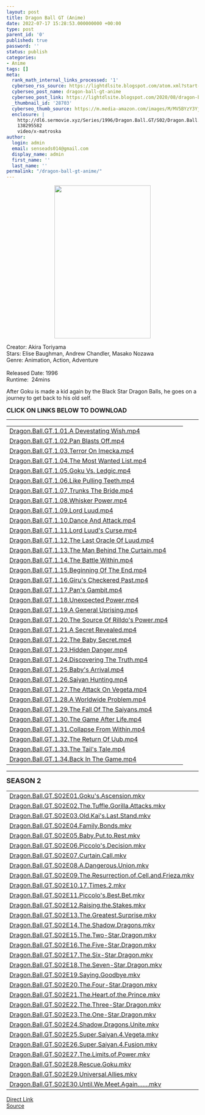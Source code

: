 ```yaml
---
layout: post
title: Dragon Ball GT (Anime)
date: 2022-07-17 15:28:53.000000000 +00:00
type: post
parent_id: '0'
published: true
password: ''
status: publish
categories:
- Anime
tags: []
meta:
  rank_math_internal_links_processed: '1'
  cyberseo_rss_source: https://lightdlsite.blogspot.com/atom.xml?start-index=1
  cyberseo_post_name: dragon-ball-gt-anime
  cyberseo_post_link: https://lightdlsite.blogspot.com/2020/08/dragon-ball-gt-anime.html
  _thumbnail_id: '28703'
  cyberseo_thumb_source: https://m.media-amazon.com/images/M/MV5BYzY3YjhiYTMtNDQ4OS00ZGI0LWE0ODQtOGM1N2M5OTQyNjk1XkEyXkFqcGdeQXVyMjc2Nzg5OTQ@._V1_.jpg
  enclosure: |
    http://dl6.sermovie.xyz/Series/1996/Dragon.Ball.GT/S02/Dragon.Ball.GT.S02E30.Until.We.Meet.Again.......Sermovie.mkv
    138295582
    video/x-matroska
author:
  login: admin
  email: senseads014@gmail.com
  display_name: admin
  first_name: ''
  last_name: ''
permalink: "/dragon-ball-gt-anime/"
---
```

<div class="separator" style="clear: both;text-align: center">
<a href="https://m.media-amazon.com/images/M/MV5BYzY3YjhiYTMtNDQ4OS00ZGI0LWE0ODQtOGM1N2M5OTQyNjk1XkEyXkFqcGdeQXVyMjc2Nzg5OTQ@._V1_.jpg" style="margin-left: 1em;margin-right: 1em"><img border="0" data-original-height="789" data-original-width="500" height="400" src="{{ site.baseurl }}/assets/2022/07/MV5BYzY3YjhiYTMtNDQ4OS00ZGI0LWE0ODQtOGM1N2M5OTQyNjk1XkEyXkFqcGdeQXVyMjc2Nzg5OTQ@._V1_.jpg" width="252" /></a></div>
<p>
Creator: Akira Toriyama<br />
Stars: Elise Baughman, Andrew Chandler, Masako Nozawa<br />
Genre: Animation, Action, Adventure<br />
<br />
Released Date: 1996<br />
Runtime:&nbsp; 24mins
<p>After Goku is made a kid again by the Black Star Dragon Balls, he goes on a journey to get back to his old self.</p>
<p><span style="font-size: 16px"><b>CLICK ON LINKS BELOW TO DOWNLOAD</b></span><br />
</p>
<hr />
<table id="list">
<tbody>
<tr>
<td class="link"><a href="http://dl6.sermovie.xyz/Series/1996/Dragon.Ball.GT/Dragon.Ball.GT.1.01.A%20Devestating%20Wish.Sermovie.mp4" title="Dragon.Ball.GT.1.01.A Devestating Wish.mp4">Dragon.Ball.GT.1.01.A Devestating Wish.mp4</a></td>
<td class="size"></td>
<td class="date"></td>
</tr>
<tr>
<td class="link"><a href="http://dl6.sermovie.xyz/Series/1996/Dragon.Ball.GT/Dragon.Ball.GT.1.02.Pan%20Blasts%20Off.Sermovie.mp4" title="Dragon.Ball.GT.1.02.Pan Blasts Off.mp4">Dragon.Ball.GT.1.02.Pan Blasts Off.mp4</a></td>
<td class="size"></td>
<td class="date"></td>
</tr>
<tr>
<td class="link"><a href="http://dl6.sermovie.xyz/Series/1996/Dragon.Ball.GT/Dragon.Ball.GT.1.03.Terror%20On%20Imecka.Sermovie.mp4" title="Dragon.Ball.GT.1.03.Terror On Imecka.mp4">Dragon.Ball.GT.1.03.Terror On Imecka.mp4</a></td>
<td class="size"></td>
<td class="date"></td>
</tr>
<tr>
<td class="link"><a href="http://dl6.sermovie.xyz/Series/1996/Dragon.Ball.GT/Dragon.Ball.GT.1.04.The%20Most%20Wanted%20List.Sermovie.mp4" title="Dragon.Ball.GT.1.04.The Most Wanted List.mp4">Dragon.Ball.GT.1.04.The Most Wanted List.mp4</a></td>
<td class="size"></td>
<td class="date"></td>
</tr>
<tr>
<td class="link"><a href="http://dl6.sermovie.xyz/Series/1996/Dragon.Ball.GT/Dragon.Ball.GT.1.05.Goku%20Vs.%20Ledgic.Sermovie.mp4" title="Dragon.Ball.GT.1.05.Goku Vs. Ledgic.mp4">Dragon.Ball.GT.1.05.Goku Vs. Ledgic.mp4</a></td>
<td class="size"></td>
<td class="date"></td>
</tr>
<tr>
<td class="link"><a href="http://dl6.sermovie.xyz/Series/1996/Dragon.Ball.GT/Dragon.Ball.GT.1.06.Like%20Pulling%20Teeth.Sermovie.mp4" title="Dragon.Ball.GT.1.06.Like Pulling Teeth.mp4">Dragon.Ball.GT.1.06.Like Pulling Teeth.mp4</a></td>
<td class="size"></td>
<td class="date"></td>
</tr>
<tr>
<td class="link"><a href="http://dl6.sermovie.xyz/Series/1996/Dragon.Ball.GT/Dragon.Ball.GT.1.07.Trunks%20The%20Bride.Sermovie.mp4" title="Dragon.Ball.GT.1.07.Trunks The Bride.mp4">Dragon.Ball.GT.1.07.Trunks The Bride.mp4</a></td>
<td class="size"></td>
<td class="date"></td>
</tr>
<tr>
<td class="link"><a href="http://dl6.sermovie.xyz/Series/1996/Dragon.Ball.GT/Dragon.Ball.GT.1.08.Whisker%20Power.Sermovie.mp4" title="Dragon.Ball.GT.1.08.Whisker Power.mp4">Dragon.Ball.GT.1.08.Whisker Power.mp4</a></td>
<td class="size"></td>
<td class="date"></td>
</tr>
<tr>
<td class="link"><a href="http://dl6.sermovie.xyz/Series/1996/Dragon.Ball.GT/Dragon.Ball.GT.1.09.Lord%20Luud.Sermovie.mp4" title="Dragon.Ball.GT.1.09.Lord Luud.mp4">Dragon.Ball.GT.1.09.Lord Luud.mp4</a></td>
<td class="size"></td>
<td class="date"></td>
</tr>
<tr>
<td class="link"><a href="http://dl6.sermovie.xyz/Series/1996/Dragon.Ball.GT/Dragon.Ball.GT.1.10.Dance%20And%20Attack.Sermovie.mp4" title="Dragon.Ball.GT.1.10.Dance And Attack.mp4">Dragon.Ball.GT.1.10.Dance And Attack.mp4</a></td>
<td class="size"></td>
<td class="date"></td>
</tr>
<tr>
<td class="link"><a href="http://dl6.sermovie.xyz/Series/1996/Dragon.Ball.GT/Dragon.Ball.GT.1.11.Lord%20Luud%27s%20Curse.Sermovie.mp4" title="Dragon.Ball.GT.1.11.Lord Luud's Curse.mp4">Dragon.Ball.GT.1.11.Lord Luud's Curse.mp4</a></td>
<td class="size"></td>
<td class="date"></td>
</tr>
<tr>
<td class="link"><a href="http://dl6.sermovie.xyz/Series/1996/Dragon.Ball.GT/Dragon.Ball.GT.1.12.The%20Last%20Oracle%20Of%20Luud.Sermovie.mp4" title="Dragon.Ball.GT.1.12.The Last Oracle Of Luud.mp4">Dragon.Ball.GT.1.12.The Last Oracle Of Luud.mp4</a></td>
<td class="size"></td>
<td class="date"></td>
</tr>
<tr>
<td class="link"><a href="http://dl6.sermovie.xyz/Series/1996/Dragon.Ball.GT/Dragon.Ball.GT.1.13.The%20Man%20Behind%20The%20Curtain.Sermovie.mp4" title="Dragon.Ball.GT.1.13.The Man Behind The Curtain.mp4">Dragon.Ball.GT.1.13.The Man Behind The Curtain.mp4</a></td>
<td class="size"></td>
<td class="date"></td>
</tr>
<tr>
<td class="link"><a href="http://dl6.sermovie.xyz/Series/1996/Dragon.Ball.GT/Dragon.Ball.GT.1.14.The%20Battle%20Within.Sermovie.mp4" title="Dragon.Ball.GT.1.14.The Battle Within.mp4">Dragon.Ball.GT.1.14.The Battle Within.mp4</a></td>
<td class="size"></td>
<td class="date"></td>
</tr>
<tr>
<td class="link"><a href="http://dl6.sermovie.xyz/Series/1996/Dragon.Ball.GT/Dragon.Ball.GT.1.15.Beginning%20Of%20The%20End.Sermovie.mp4" title="Dragon.Ball.GT.1.15.Beginning Of The End.mp4">Dragon.Ball.GT.1.15.Beginning Of The End.mp4</a></td>
<td class="size"></td>
<td class="date"></td>
</tr>
<tr>
<td class="link"><a href="http://dl6.sermovie.xyz/Series/1996/Dragon.Ball.GT/Dragon.Ball.GT.1.16.Giru%27s%20Checkered%20Past.Sermovie.mp4" title="Dragon.Ball.GT.1.16.Giru's Checkered Past.mp4">Dragon.Ball.GT.1.16.Giru's Checkered Past.mp4</a></td>
<td class="size"></td>
<td class="date"></td>
</tr>
<tr>
<td class="link"><a href="http://dl6.sermovie.xyz/Series/1996/Dragon.Ball.GT/Dragon.Ball.GT.1.17.Pan%27s%20Gambit.Sermovie.mp4" title="Dragon.Ball.GT.1.17.Pan's Gambit.mp4">Dragon.Ball.GT.1.17.Pan's Gambit.mp4</a></td>
<td class="size"></td>
<td class="date"></td>
</tr>
<tr>
<td class="link"><a href="http://dl6.sermovie.xyz/Series/1996/Dragon.Ball.GT/Dragon.Ball.GT.1.18.Unexpected%20Power.Sermovie.mp4" title="Dragon.Ball.GT.1.18.Unexpected Power.mp4">Dragon.Ball.GT.1.18.Unexpected Power.mp4</a></td>
<td class="size"></td>
<td class="date"></td>
</tr>
<tr>
<td class="link"><a href="http://dl6.sermovie.xyz/Series/1996/Dragon.Ball.GT/Dragon.Ball.GT.1.19.A%20General%20Uprising.Sermovie.mp4" title="Dragon.Ball.GT.1.19.A General Uprising.mp4">Dragon.Ball.GT.1.19.A General Uprising.mp4</a></td>
<td class="size"></td>
<td class="date"></td>
</tr>
<tr>
<td class="link"><a href="http://dl6.sermovie.xyz/Series/1996/Dragon.Ball.GT/Dragon.Ball.GT.1.20.The%20Source%20Of%20Rilldo%27s%20Power.Sermovie.mp4" title="Dragon.Ball.GT.1.20.The Source Of Rilldo's Power.mp4">Dragon.Ball.GT.1.20.The Source Of Rilldo's Power.mp4</a></td>
<td class="size"></td>
<td class="date"></td>
</tr>
<tr>
<td class="link"><a href="http://dl6.sermovie.xyz/Series/1996/Dragon.Ball.GT/Dragon.Ball.GT.1.21.A%20Secret%20Revealed.Sermovie.mp4" title="Dragon.Ball.GT.1.21.A Secret Revealed.mp4">Dragon.Ball.GT.1.21.A Secret Revealed.mp4</a></td>
<td class="size"></td>
<td class="date"></td>
</tr>
<tr>
<td class="link"><a href="http://dl6.sermovie.xyz/Series/1996/Dragon.Ball.GT/Dragon.Ball.GT.1.22.The%20Baby%20Secret.Sermovie.mp4" title="Dragon.Ball.GT.1.22.The Baby Secret.mp4">Dragon.Ball.GT.1.22.The Baby Secret.mp4</a></td>
<td class="size"></td>
<td class="date"></td>
</tr>
<tr>
<td class="link"><a href="http://dl6.sermovie.xyz/Series/1996/Dragon.Ball.GT/Dragon.Ball.GT.1.23.Hidden%20Danger.Sermovie.mp4" title="Dragon.Ball.GT.1.23.Hidden Danger.mp4">Dragon.Ball.GT.1.23.Hidden Danger.mp4</a></td>
<td class="size"></td>
<td class="date"></td>
</tr>
<tr>
<td class="link"><a href="http://dl6.sermovie.xyz/Series/1996/Dragon.Ball.GT/Dragon.Ball.GT.1.24.Discovering%20The%20Truth.Sermovie.mp4" title="Dragon.Ball.GT.1.24.Discovering The Truth.mp4">Dragon.Ball.GT.1.24.Discovering The Truth.mp4</a></td>
<td class="size"></td>
<td class="date"></td>
</tr>
<tr>
<td class="link"><a href="http://dl6.sermovie.xyz/Series/1996/Dragon.Ball.GT/Dragon.Ball.GT.1.25.Baby%27s%20Arrival.Sermovie.mp4" title="Dragon.Ball.GT.1.25.Baby's Arrival.mp4">Dragon.Ball.GT.1.25.Baby's Arrival.mp4</a></td>
<td class="size"></td>
<td class="date"></td>
</tr>
<tr>
<td class="link"><a href="http://dl6.sermovie.xyz/Series/1996/Dragon.Ball.GT/Dragon.Ball.GT.1.26.Saiyan%20Hunting.Sermovie.mp4" title="Dragon.Ball.GT.1.26.Saiyan Hunting.mp4">Dragon.Ball.GT.1.26.Saiyan Hunting.mp4</a></td>
<td class="size"></td>
<td class="date"></td>
</tr>
<tr>
<td class="link"><a href="http://dl6.sermovie.xyz/Series/1996/Dragon.Ball.GT/Dragon.Ball.GT.1.27.The%20Attack%20On%20Vegeta.Sermovie.mp4" title="Dragon.Ball.GT.1.27.The Attack On Vegeta.mp4">Dragon.Ball.GT.1.27.The Attack On Vegeta.mp4</a></td>
<td class="size"></td>
<td class="date"></td>
</tr>
<tr>
<td class="link"><a href="http://dl6.sermovie.xyz/Series/1996/Dragon.Ball.GT/Dragon.Ball.GT.1.28.A%20Worldwide%20Problem.Sermovie.mp4" title="Dragon.Ball.GT.1.28.A Worldwide Problem.mp4">Dragon.Ball.GT.1.28.A Worldwide Problem.mp4</a></td>
<td class="size"></td>
<td class="date"></td>
</tr>
<tr>
<td class="link"><a href="http://dl6.sermovie.xyz/Series/1996/Dragon.Ball.GT/Dragon.Ball.GT.1.29.The%20Fall%20Of%20The%20Saiyans.Sermovie.mp4" title="Dragon.Ball.GT.1.29.The Fall Of The Saiyans.mp4">Dragon.Ball.GT.1.29.The Fall Of The Saiyans.mp4</a></td>
<td class="size"></td>
<td class="date"></td>
</tr>
<tr>
<td class="link"><a href="http://dl6.sermovie.xyz/Series/1996/Dragon.Ball.GT/Dragon.Ball.GT.1.30.The%20Game%20After%20Life.Sermovie.mp4" title="Dragon.Ball.GT.1.30.The Game After Life.mp4">Dragon.Ball.GT.1.30.The Game After Life.mp4</a></td>
<td class="size"></td>
<td class="date"></td>
</tr>
<tr>
<td class="link"><a href="http://dl6.sermovie.xyz/Series/1996/Dragon.Ball.GT/Dragon.Ball.GT.1.31.Collapse%20From%20Within.Sermovie.mp4" title="Dragon.Ball.GT.1.31.Collapse From Within.mp4">Dragon.Ball.GT.1.31.Collapse From Within.mp4</a></td>
<td class="size"></td>
<td class="date"></td>
</tr>
<tr>
<td class="link"><a href="http://dl6.sermovie.xyz/Series/1996/Dragon.Ball.GT/Dragon.Ball.GT.1.32.The%20Return%20Of%20Uub.Sermovie.mp4" title="Dragon.Ball.GT.1.32.The Return Of Uub.mp4">Dragon.Ball.GT.1.32.The Return Of Uub.mp4</a></td>
<td class="size"></td>
<td class="date"></td>
</tr>
<tr>
<td class="link"><a href="http://dl6.sermovie.xyz/Series/1996/Dragon.Ball.GT/Dragon.Ball.GT.1.33.The%20Tail%27s%20Tale.Sermovie.mp4" title="Dragon.Ball.GT.1.33.The Tail's Tale.mp4">Dragon.Ball.GT.1.33.The Tail's Tale.mp4</a></td>
<td class="size"></td>
<td class="date"></td>
</tr>
<tr>
<td class="link"><a href="http://dl6.sermovie.xyz/Series/1996/Dragon.Ball.GT/Dragon.Ball.GT.1.34.Back%20In%20The%20Game.Sermovie.mp4" title="Dragon.Ball.GT.1.34.Back In The Game.mp4">Dragon.Ball.GT.1.34.Back In The Game.mp4</a></td>
</tr>
</tbody>
</table>
<hr />
<p>
<b><span style="font-size: large">SEASON 2</span></b></p>
<table id="list">
<tbody>
<tr>
<td class="link"><a href="http://dl6.sermovie.xyz/Series/1996/Dragon.Ball.GT/S02/Dragon.Ball.GT.S02E01.Goku%27s.Ascension.Sermovie.mkv" title="Dragon.Ball.GT.S02E01.Goku's.Ascension.mkv">Dragon.Ball.GT.S02E01.Goku's.Ascension.mkv</a></td>
<td class="size"></td>
<td class="date"></td>
</tr>
<tr>
<td class="link"><a href="http://dl6.sermovie.xyz/Series/1996/Dragon.Ball.GT/S02/Dragon.Ball.GT.S02E02.The.Tuffle.Gorilla.Attacks.Sermovie.mkv" title="Dragon.Ball.GT.S02E02.The.Tuffle.Gorilla.Attacks.mkv">Dragon.Ball.GT.S02E02.The.Tuffle.Gorilla.Attacks.mkv</a></td>
<td class="size"></td>
<td class="date"></td>
</tr>
<tr>
<td class="link"><a href="http://dl6.sermovie.xyz/Series/1996/Dragon.Ball.GT/S02/Dragon.Ball.GT.S02E03.Old.Kai%27s.Last.Stand.Sermovie.mkv" title="Dragon.Ball.GT.S02E03.Old.Kai's.Last.Stand.mkv">Dragon.Ball.GT.S02E03.Old.Kai's.Last.Stand.mkv</a></td>
<td class="size"></td>
<td class="date"></td>
</tr>
<tr>
<td class="link"><a href="http://dl6.sermovie.xyz/Series/1996/Dragon.Ball.GT/S02/Dragon.Ball.GT.S02E04.Family.Bonds.Sermovie.mkv" title="Dragon.Ball.GT.S02E04.Family.Bonds.mkv">Dragon.Ball.GT.S02E04.Family.Bonds.mkv</a></td>
<td class="size"></td>
<td class="date"></td>
</tr>
<tr>
<td class="link"><a href="http://dl6.sermovie.xyz/Series/1996/Dragon.Ball.GT/S02/Dragon.Ball.GT.S02E05.Baby.Put.to.Rest.Sermovie.mkv" title="Dragon.Ball.GT.S02E05.Baby.Put.to.Rest.mkv">Dragon.Ball.GT.S02E05.Baby.Put.to.Rest.mkv</a></td>
<td class="size"></td>
<td class="date"></td>
</tr>
<tr>
<td class="link"><a href="http://dl6.sermovie.xyz/Series/1996/Dragon.Ball.GT/S02/Dragon.Ball.GT.S02E06.Piccolo%27s.Decision.Sermovie.mkv" title="Dragon.Ball.GT.S02E06.Piccolo's.Decision.mkv">Dragon.Ball.GT.S02E06.Piccolo's.Decision.mkv</a></td>
<td class="size"></td>
<td class="date"></td>
</tr>
<tr>
<td class="link"><a href="http://dl6.sermovie.xyz/Series/1996/Dragon.Ball.GT/S02/Dragon.Ball.GT.S02E07.Curtain.Call.Sermovie.mkv" title="Dragon.Ball.GT.S02E07.Curtain.Call.mkv">Dragon.Ball.GT.S02E07.Curtain.Call.mkv</a></td>
<td class="size"></td>
<td class="date"></td>
</tr>
<tr>
<td class="link"><a href="http://dl6.sermovie.xyz/Series/1996/Dragon.Ball.GT/S02/Dragon.Ball.GT.S02E08.A.Dangerous.Union.Sermovie.mkv" title="Dragon.Ball.GT.S02E08.A.Dangerous.Union.mkv">Dragon.Ball.GT.S02E08.A.Dangerous.Union.mkv</a></td>
<td class="size"></td>
<td class="date"></td>
</tr>
<tr>
<td class="link"><a href="http://dl6.sermovie.xyz/Series/1996/Dragon.Ball.GT/S02/Dragon.Ball.GT.S02E09.The.Resurrection.of.Cell.and.Frieza.Sermovie.mkv" title="Dragon.Ball.GT.S02E09.The.Resurrection.of.Cell.and.Frieza.mkv">Dragon.Ball.GT.S02E09.The.Resurrection.of.Cell.and.Frieza.mkv</a></td>
<td class="size"></td>
<td class="date"></td>
</tr>
<tr>
<td class="link"><a href="http://dl6.sermovie.xyz/Series/1996/Dragon.Ball.GT/S02/Dragon.Ball.GT.S02E10.17.Times.2.Sermovie.mkv" title="Dragon.Ball.GT.S02E10.17.Times.2.mkv">Dragon.Ball.GT.S02E10.17.Times.2.mkv</a></td>
<td class="size"></td>
<td class="date"></td>
</tr>
<tr>
<td class="link"><a href="http://dl6.sermovie.xyz/Series/1996/Dragon.Ball.GT/S02/Dragon.Ball.GT.S02E11.Piccolo%27s.Best.Bet.Sermovie.mkv" title="Dragon.Ball.GT.S02E11.Piccolo's.Best.Bet.mkv">Dragon.Ball.GT.S02E11.Piccolo's.Best.Bet.mkv</a></td>
<td class="size"></td>
<td class="date"></td>
</tr>
<tr>
<td class="link"><a href="http://dl6.sermovie.xyz/Series/1996/Dragon.Ball.GT/S02/Dragon.Ball.GT.S02E12.Raising.the.Stakes.Sermovie.mkv" title="Dragon.Ball.GT.S02E12.Raising.the.Stakes.mkv">Dragon.Ball.GT.S02E12.Raising.the.Stakes.mkv</a></td>
<td class="size"></td>
<td class="date"></td>
</tr>
<tr>
<td class="link"><a href="http://dl6.sermovie.xyz/Series/1996/Dragon.Ball.GT/S02/Dragon.Ball.GT.S02E13.The.Greatest.Surprise.Sermovie.mkv" title="Dragon.Ball.GT.S02E13.The.Greatest.Surprise.mkv">Dragon.Ball.GT.S02E13.The.Greatest.Surprise.mkv</a></td>
<td class="size"></td>
<td class="date"></td>
</tr>
<tr>
<td class="link"><a href="http://dl6.sermovie.xyz/Series/1996/Dragon.Ball.GT/S02/Dragon.Ball.GT.S02E14.The.Shadow.Dragons.Sermovie.mkv" title="Dragon.Ball.GT.S02E14.The.Shadow.Dragons.mkv">Dragon.Ball.GT.S02E14.The.Shadow.Dragons.mkv</a></td>
<td class="size"></td>
<td class="date"></td>
</tr>
<tr>
<td class="link"><a href="http://dl6.sermovie.xyz/Series/1996/Dragon.Ball.GT/S02/Dragon.Ball.GT.S02E15.The.Two-Star.Dragon.Sermovie.mkv" title="Dragon.Ball.GT.S02E15.The.Two-Star.Dragon.mkv">Dragon.Ball.GT.S02E15.The.Two-Star.Dragon.mkv</a></td>
<td class="size"></td>
<td class="date"></td>
</tr>
<tr>
<td class="link"><a href="http://dl6.sermovie.xyz/Series/1996/Dragon.Ball.GT/S02/Dragon.Ball.GT.S02E16.The.Five-Star.Dragon.Sermovie.mkv" title="Dragon.Ball.GT.S02E16.The.Five-Star.Dragon.mkv">Dragon.Ball.GT.S02E16.The.Five-Star.Dragon.mkv</a></td>
<td class="size"></td>
<td class="date"></td>
</tr>
<tr>
<td class="link"><a href="http://dl6.sermovie.xyz/Series/1996/Dragon.Ball.GT/S02/Dragon.Ball.GT.S02E17.The.Six-Star.Dragon.Sermovie.mkv" title="Dragon.Ball.GT.S02E17.The.Six-Star.Dragon.mkv">Dragon.Ball.GT.S02E17.The.Six-Star.Dragon.mkv</a></td>
<td class="size"></td>
<td class="date"></td>
</tr>
<tr>
<td class="link"><a href="http://dl6.sermovie.xyz/Series/1996/Dragon.Ball.GT/S02/Dragon.Ball.GT.S02E18.The.Seven-Star.Dragon.Sermovie.mkv" title="Dragon.Ball.GT.S02E18.The.Seven-Star.Dragon.mkv">Dragon.Ball.GT.S02E18.The.Seven-Star.Dragon.mkv</a></td>
<td class="size"></td>
<td class="date"></td>
</tr>
<tr>
<td class="link"><a href="http://dl6.sermovie.xyz/Series/1996/Dragon.Ball.GT/S02/Dragon.Ball.GT.S02E19.Saying.Goodbye.Sermovie.mkv" title="Dragon.Ball.GT.S02E19.Saying.Goodbye.mkv">Dragon.Ball.GT.S02E19.Saying.Goodbye.mkv</a></td>
<td class="size"></td>
<td class="date"></td>
</tr>
<tr>
<td class="link"><a href="http://dl6.sermovie.xyz/Series/1996/Dragon.Ball.GT/S02/Dragon.Ball.GT.S02E20.The.Four-Star.Dragon.Sermovie.mkv" title="Dragon.Ball.GT.S02E20.The.Four-Star.Dragon.mkv">Dragon.Ball.GT.S02E20.The.Four-Star.Dragon.mkv</a></td>
<td class="size"></td>
<td class="date"></td>
</tr>
<tr>
<td class="link"><a href="http://dl6.sermovie.xyz/Series/1996/Dragon.Ball.GT/S02/Dragon.Ball.GT.S02E21.The.Heart.of.the.Prince.Sermovie.mkv" title="Dragon.Ball.GT.S02E21.The.Heart.of.the.Prince.mkv">Dragon.Ball.GT.S02E21.The.Heart.of.the.Prince.mkv</a></td>
<td class="size"></td>
<td class="date"></td>
</tr>
<tr>
<td class="link"><a href="http://dl6.sermovie.xyz/Series/1996/Dragon.Ball.GT/S02/Dragon.Ball.GT.S02E22.The.Three-Star.Dragon.Sermovie.mkv" title="Dragon.Ball.GT.S02E22.The.Three-Star.Dragon.mkv">Dragon.Ball.GT.S02E22.The.Three-Star.Dragon.mkv</a></td>
<td class="size"></td>
<td class="date"></td>
</tr>
<tr>
<td class="link"><a href="http://dl6.sermovie.xyz/Series/1996/Dragon.Ball.GT/S02/Dragon.Ball.GT.S02E23.The.One-Star.Dragon.Sermovie.mkv" title="Dragon.Ball.GT.S02E23.The.One-Star.Dragon.mkv">Dragon.Ball.GT.S02E23.The.One-Star.Dragon.mkv</a></td>
<td class="size"></td>
<td class="date"></td>
</tr>
<tr>
<td class="link"><a href="http://dl6.sermovie.xyz/Series/1996/Dragon.Ball.GT/S02/Dragon.Ball.GT.S02E24.Shadow.Dragons.Unite.Sermovie.mkv" title="Dragon.Ball.GT.S02E24.Shadow.Dragons.Unite.mkv">Dragon.Ball.GT.S02E24.Shadow.Dragons.Unite.mkv</a></td>
<td class="size"></td>
<td class="date"></td>
</tr>
<tr>
<td class="link"><a href="http://dl6.sermovie.xyz/Series/1996/Dragon.Ball.GT/S02/Dragon.Ball.GT.S02E25.Super.Saiyan.4.Vegeta.Sermovie.mkv" title="Dragon.Ball.GT.S02E25.Super.Saiyan.4.Vegeta.mkv">Dragon.Ball.GT.S02E25.Super.Saiyan.4.Vegeta.mkv</a></td>
<td class="size"></td>
<td class="date"></td>
</tr>
<tr>
<td class="link"><a href="http://dl6.sermovie.xyz/Series/1996/Dragon.Ball.GT/S02/Dragon.Ball.GT.S02E26.Super.Saiyan.4.Fusion.Sermovie.mkv" title="Dragon.Ball.GT.S02E26.Super.Saiyan.4.Fusion.mkv">Dragon.Ball.GT.S02E26.Super.Saiyan.4.Fusion.mkv</a></td>
<td class="size"></td>
<td class="date"></td>
</tr>
<tr>
<td class="link"><a href="http://dl6.sermovie.xyz/Series/1996/Dragon.Ball.GT/S02/Dragon.Ball.GT.S02E27.The.Limits.of.Power.Sermovie.mkv" title="Dragon.Ball.GT.S02E27.The.Limits.of.Power.mkv">Dragon.Ball.GT.S02E27.The.Limits.of.Power.mkv</a></td>
<td class="size"></td>
<td class="date"></td>
</tr>
<tr>
<td class="link"><a href="http://dl6.sermovie.xyz/Series/1996/Dragon.Ball.GT/S02/Dragon.Ball.GT.S02E28.Rescue.Goku.Sermovie.mkv" title="Dragon.Ball.GT.S02E28.Rescue.Goku.mkv">Dragon.Ball.GT.S02E28.Rescue.Goku.mkv</a></td>
<td class="size"></td>
<td class="date"></td>
</tr>
<tr>
<td class="link"><a href="http://dl6.sermovie.xyz/Series/1996/Dragon.Ball.GT/S02/Dragon.Ball.GT.S02E29.Universal.Allies.Sermovie.mkv" title="Dragon.Ball.GT.S02E29.Universal.Allies.mkv">Dragon.Ball.GT.S02E29.Universal.Allies.mkv</a></td>
<td class="size"></td>
<td class="date"></td>
</tr>
<tr>
<td class="link"><a href="http://dl6.sermovie.xyz/Series/1996/Dragon.Ball.GT/S02/Dragon.Ball.GT.S02E30.Until.We.Meet.Again.......Sermovie.mkv" title="Dragon.Ball.GT.S02E30.Until.We.Meet.Again.......mkv">Dragon.Ball.GT.S02E30.Until.We.Meet.Again.......mkv</a></td>
</tr>
</tbody>
</table>
<div class="divbtn"> <a href="https://handymansurrender.com/fihup8buzv?key=94550f7ce39444073321dde3b8782f97" class="btn"><i class="fa fa-download"></i> Direct Link</a> <br /><a href="https://lightdlsite.blogspot.com/2020/08/dragon-ball-gt-anime.html">Source</a> </div>
